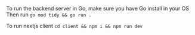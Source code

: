 To run the backend server in Go, make sure you have Go install in your OS Then
run `go mod tidy && go run .`

To run nextjs client `cd client && npm i && npm run dev`
